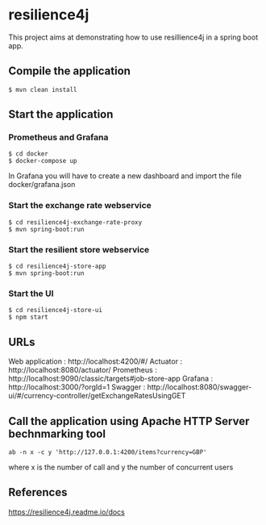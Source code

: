 # resilience4j

This project aims at demonstrating how to use resillience4j in a spring boot app.


## Compile the application

```
$ mvn clean install
```

## Start the application

### Prometheus and Grafana

```
$ cd docker
$ docker-compose up
```

In Grafana you will have to create a new dashboard and import the file docker/grafana.json


### Start the exchange rate webservice

```
$ cd resilience4j-exchange-rate-proxy
$ mvn spring-boot:run
```

### Start the resilient store webservice

```
$ cd resilience4j-store-app
$ mvn spring-boot:run
```

### Start the UI

```
$ cd resilience4j-store-ui
$ npm start
```

## URLs

Web application : http://localhost:4200/#/
Actuator : http://localhost:8080/actuator/
Prometheus : http://localhost:9090/classic/targets#job-store-app
Grafana : http://localhost:3000/?orgId=1
Swagger : http://localhost:8080/swagger-ui/#/currency-controller/getExchangeRatesUsingGET

## Call the application using Apache HTTP Server bechnmarking tool

```
ab -n x -c y 'http://127.0.0.1:4200/items?currency=GBP'
```

where x is the number of call
and y the number of concurrent users  


## References

https://resilience4j.readme.io/docs
